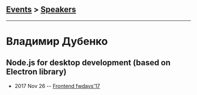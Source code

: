 ## [Events](../README.md) > [Speakers](../speakers.md)
---

# Владимир Дубенко

## Node.js for desktop development (based on Electron library)
- 2017 Nov 26 -- [Frontend fwdays&#39;17](https://frameworksdays.com/event/frontend-fwdays-17/review/Nodejs-for-desktop-development)    
